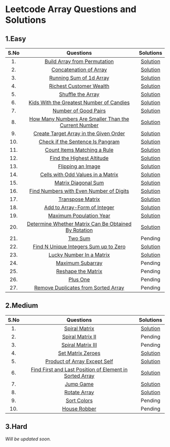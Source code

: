 # Leetcode Array Questions and Solutions
## 1.Easy
| S.No | Questions | Solutions |
| :---: | :---: | :---: |
| 1. | [Build Array from Permutation](https://leetcode.com/problems/build-array-from-permutation/) | [Solution](https://github.com/Samadrita-Shaw/Leetcode-Solutions-DSAwithKunal/blob/main/DSA%20with%20Kunal%20-%20Solutions/01-arrays-solution/1-Easy/ZeroBasedPermutation.java) |
| 2. | [Concatenation of Array](https://leetcode.com/problems/concatenation-of-array/) | [Solution](https://github.com/Samadrita-Shaw/Leetcode-Solutions-DSAwithKunal/blob/main/DSA%20with%20Kunal%20-%20Solutions/01-arrays-solution/1-Easy/Concatenation_Arrays.java) |
| 3. | [Running Sum of 1d Array](https://leetcode.com/problems/running-sum-of-1d-array/) | [Solution](https://github.com/Samadrita-Shaw/Leetcode-Solutions-DSAwithKunal/blob/main/DSA%20with%20Kunal%20-%20Solutions/01-arrays-solution/1-Easy/Running_SumArray.java) |
| 4. | [Richest Customer Wealth](https://leetcode.com/problems/richest-customer-wealth/) | [Solution](https://github.com/Samadrita-Shaw/Leetcode-Solutions-DSAwithKunal/blob/main/DSA%20with%20Kunal%20-%20Solutions/01-arrays-solution/1-Easy/Richest_CustomerWealth.java) |
| 5. | [Shuffle the Array](https://leetcode.com/problems/shuffle-the-array/) | [Solution](https://github.com/Samadrita-Shaw/Leetcode-Solutions-DSAwithKunal/blob/main/DSA%20with%20Kunal%20-%20Solutions/01-arrays-solution/1-Easy/ShuffleArray.java) |
| 6. | [Kids With the Greatest Number of Candies](https://leetcode.com/problems/kids-with-the-greatest-number-of-candies/) | [Solution](https://github.com/Samadrita-Shaw/Leetcode-Solutions-DSAwithKunal/blob/main/DSA%20with%20Kunal%20-%20Solutions/01-arrays-solution/1-Easy/Kids_GreatestCandies.java) |
| 7. | [Number of Good Pairs](https://leetcode.com/problems/number-of-good-pairs/) | [Solution](https://github.com/Samadrita-Shaw/Leetcode-Solutions-DSAwithKunal/blob/main/DSA%20with%20Kunal%20-%20Solutions/01-arrays-solution/1-Easy/Good_Pairs) |
| 8. | [How Many Numbers Are Smaller Than the Current Number](https://leetcode.com/problems/how-many-numbers-are-smaller-than-the-current-number/) | [Solution](https://github.com/Samadrita-Shaw/Leetcode-Solutions-DSAwithKunal/blob/main/DSA%20with%20Kunal%20-%20Solutions/01-arrays-solution/1-Easy/SmallerThanCurrent.java) |
| 9. | [Create Target Array in the Given Order](https://leetcode.com/problems/create-target-array-in-the-given-order/) | [Solution](https://github.com/Samadrita-Shaw/Leetcode-Solutions-DSAwithKunal/blob/main/DSA%20with%20Kunal%20-%20Solutions/01-arrays-solution/1-Easy/SmallerThanCurrent.java) |
| 10. | [Check if the Sentence Is Pangram](https://leetcode.com/problems/check-if-the-sentence-is-pangram/) | [Solution](https://github.com/Samadrita-Shaw/Leetcode-Solutions-DSAwithKunal/blob/main/DSA%20with%20Kunal%20-%20Solutions/01-arrays-solution/1-Easy/Pangram_Sentence.java) |
| 11. | [Count Items Matching a Rule](https://leetcode.com/problems/count-items-matching-a-rule/) | [Solution](https://github.com/Samadrita-Shaw/Leetcode-Solutions-DSAwithKunal/blob/main/DSA%20with%20Kunal%20-%20Solutions/01-arrays-solution/1-Easy/Matching_RuleString.java) |
| 12. | [Find the Highest Altitude](https://leetcode.com/problems/find-the-highest-altitude/) | [Solution](https://github.com/Samadrita-Shaw/Leetcode-Solutions-DSAwithKunal/blob/main/DSA%20with%20Kunal%20-%20Solutions/01-arrays-solution/1-Easy/Max_Height.java) |
| 13. | [Flipping an Image](https://leetcode.com/problems/flipping-an-image/) | [Solution](https://github.com/Samadrita-Shaw/Leetcode-Solutions-DSAwithKunal/blob/main/DSA%20with%20Kunal%20-%20Solutions/01-arrays-solution/1-Easy/FlipAndInvert_Image.java) |
| 14. | [Cells with Odd Values in a Matrix](https://leetcode.com/problems/cells-with-odd-values-in-a-matrix/) | [Solution](https://github.com/Samadrita-Shaw/Leetcode-Solutions-DSAwithKunal/blob/main/DSA%20with%20Kunal%20-%20Solutions/01-arrays-solution/1-Easy/Cells_WithOddValue.java) |
| 15. | [Matrix Diagonal Sum](https://leetcode.com/problems/matrix-diagonal-sum/) | [Solution](https://github.com/Samadrita-Shaw/Leetcode-Solutions-DSAwithKunal/blob/main/DSA%20with%20Kunal%20-%20Solutions/01-arrays-solution/1-Easy/Matrix_DiagonalSum.java) |
| 16. | [Find Numbers with Even Number of Digits](https://leetcode.com/problems/find-numbers-with-even-number-of-digits/) | [Solution](https://github.com/Samadrita-Shaw/Leetcode-Solutions-DSAwithKunal/blob/main/DSA%20with%20Kunal%20-%20Solutions/01-arrays-solution/1-Easy/Even_numberDigits.java) |
| 17. | [Transpose Matrix](https://leetcode.com/problems/transpose-matrix/) | [Solution](https://github.com/Samadrita-Shaw/Leetcode-Solutions-DSAwithKunal/blob/main/DSA%20with%20Kunal%20-%20Solutions/01-arrays-solution/1-Easy/Transpose.java) |
| 18. | [Add to Array-Form of Integer](https://leetcode.com/problems/add-to-array-form-of-integer/) | [Solution](https://github.com/Samadrita-Shaw/Leetcode-Solutions-DSAwithKunal/blob/main/DSA%20with%20Kunal%20-%20Solutions/01-arrays-solution/1-Easy/Array_Form.java) |
| 19. | [Maximum Population Year](https://leetcode.com/problems/maximum-population-year/) | [Solution](https://github.com/Samadrita-Shaw/Leetcode-Solutions-DSAwithKunal/blob/main/DSA%20with%20Kunal%20-%20Solutions/01-arrays-solution/1-Easy/MaximumPopulation.java) |
| 20. | [Determine Whether Matrix Can Be Obtained By Rotation](https://leetcode.com/problems/determine-whether-matrix-can-be-obtained-by-rotation/) | [Solution](https://github.com/Samadrita-Shaw/Leetcode-Solutions-DSAwithKunal/blob/main/DSA%20with%20Kunal%20-%20Solutions/01-arrays-solution/1-Easy/RotateArrayRight.java) |
| 21. | [Two Sum](https://leetcode.com/problems/two-sum/) | Pending |
| 22. | [Find N Unique Integers Sum up to Zero](https://leetcode.com/problems/find-n-unique-integers-sum-up-to-zero/) | [Solution](https://github.com/Samadrita-Shaw/Leetcode-Solutions-DSAwithKunal/blob/main/DSA%20with%20Kunal%20-%20Solutions/01-arrays-solution/1-Easy/IntegerSumUpto0.java) |
| 23. | [Lucky Number In a Matrix](https://leetcode.com/problems/lucky-numbers-in-a-matrix/) | [Solution](https://github.com/Samadrita-Shaw/Leetcode-Solutions-DSAwithKunal/blob/main/DSA%20with%20Kunal%20-%20Solutions/01-arrays-solution/1-Easy/SaddlePoint.java) |
| 24. | [Maximum Subarray](https://leetcode.com/problems/maximum-subarray/) | Pending |
| 25. | [Reshape the Matrix](https://leetcode.com/problems/reshape-the-matrix/) | Pending |
| 26. | [Plus One](https://leetcode.com/problems/plus-one/) | Pending |
| 27. | [Remove Duplicates from Sorted Array](https://leetcode.com/problems/remove-duplicates-from-sorted-array/) | Pending |

## 2.Medium
| S.No | Questions | Solutions |
| :---: | :---: | :---: |
| 1. | [Spiral Matrix](https://leetcode.com/problems/spiral-matrix/)| [Solution](https://github.com/Samadrita-Shaw/Leetcode-Solutions-DSAwithKunal/blob/main/DSA%20with%20Kunal%20-%20Solutions/01-arrays-solution/2-Medium/SpiralMatrix.java) |
| 2. | [Spiral Matrix II](https://leetcode.com/problems/spiral-matrix-ii/) | Pending |
| 3. | [Spiral Matrix III](https://leetcode.com/problems/spiral-matrix-iii/) | Pending |
| 4. | [Set Matrix Zeroes](https://leetcode.com/problems/set-matrix-zeroes/) | [Solution](https://github.com/Samadrita-Shaw/Leetcode-Solutions-DSAwithKunal/blob/main/DSA%20with%20Kunal%20-%20Solutions/01-arrays-solution/2-Medium/SetZeroes.java) |
| 5. | [Product of Array Except Self](https://leetcode.com/problems/product-of-array-except-self/) | [Solution](https://github.com/Samadrita-Shaw/Leetcode-Solutions-DSAwithKunal/blob/main/DSA%20with%20Kunal%20-%20Solutions/01-arrays-solution/2-Medium/ProductExceptSelf.java) |
| 6. | [Find First and Last Position of Element in Sorted Array](https://leetcode.com/problems/find-first-and-last-position-of-element-in-sorted-array/) | [Solution](https://github.com/Samadrita-Shaw/Leetcode-Solutions-DSAwithKunal/blob/main/DSA%20with%20Kunal%20-%20Solutions/01-arrays-solution/2-Medium/FirstAndLastRange.java) |
| 7. | [Jump Game](https://leetcode.com/problems/jump-game/) | [Solution](https://github.com/Samadrita-Shaw/Leetcode-Solutions-DSAwithKunal/blob/main/DSA%20with%20Kunal%20-%20Solutions/01-arrays-solution/2-Medium/JumpGame.java) |
| 8. | [Rotate Array](https://leetcode.com/problems/rotate-array/) | [Solution](https://github.com/Samadrita-Shaw/Leetcode-Solutions-DSAwithKunal/blob/main/DSA%20with%20Kunal%20-%20Solutions/01-arrays-solution/2-Medium/Rotation90.java) |
| 9. | [Sort Colors](https://leetcode.com/problems/sort-colors/) | Pending |
| 10. | [House Robber](https://leetcode.com/problems/house-robber/) | Pending |

## 3.Hard
*Will be updated soon.*
